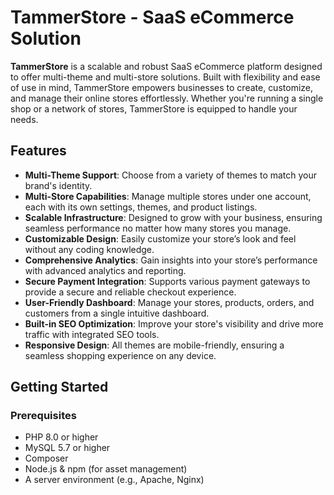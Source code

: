 # TammerStore - SaaS eCommerce Solution

**TammerStore** is a scalable and robust SaaS eCommerce platform designed to offer multi-theme and multi-store solutions. Built with flexibility and ease of use in mind, TammerStore empowers businesses to create, customize, and manage their online stores effortlessly. Whether you're running a single shop or a network of stores, TammerStore is equipped to handle your needs.

## Features

- **Multi-Theme Support**: Choose from a variety of themes to match your brand's identity.
- **Multi-Store Capabilities**: Manage multiple stores under one account, each with its own settings, themes, and product listings.
- **Scalable Infrastructure**: Designed to grow with your business, ensuring seamless performance no matter how many stores you manage.
- **Customizable Design**: Easily customize your store’s look and feel without any coding knowledge.
- **Comprehensive Analytics**: Gain insights into your store’s performance with advanced analytics and reporting.
- **Secure Payment Integration**: Supports various payment gateways to provide a secure and reliable checkout experience.
- **User-Friendly Dashboard**: Manage your stores, products, orders, and customers from a single intuitive dashboard.
- **Built-in SEO Optimization**: Improve your store's visibility and drive more traffic with integrated SEO tools.
- **Responsive Design**: All themes are mobile-friendly, ensuring a seamless shopping experience on any device.

## Getting Started

### Prerequisites

- PHP 8.0 or higher
- MySQL 5.7 or higher
- Composer
- Node.js & npm (for asset management)
- A server environment (e.g., Apache, Nginx)

